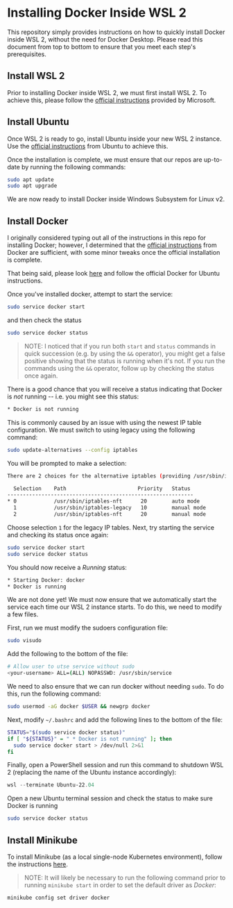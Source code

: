 # Installing Docker Inside WSL 2

This repository simply provides instructions on how to quickly install Docker inside WSL 2, without the need for Docker Desktop. Please read this document from top to bottom to ensure that you meet each step's prerequisites.

## Install WSL 2

Prior to installing Docker inside WSL 2, we must first install WSL 2. To achieve this, please follow the [official instructions](https://docs.microsoft.com/en-us/windows/wsl/install) provided by Microsoft.

## Install Ubuntu

Once WSL 2 is ready to go, install Ubuntu inside your new WSL 2 instance. Use the [official instructions](https://ubuntu.com/tutorials/install-ubuntu-on-wsl2-on-windows-10#1-overview) from Ubuntu to achieve this.

Once the installation is complete, we must ensure that our repos are up-to-date by running the following commands:

```bash
sudo apt update
sudo apt upgrade
```

We are now ready to install Docker inside Windows Subsystem for Linux v2.

## Install Docker

I originally considered typing out all of the instructions in this repo for installing Docker; however, I determined that the [official instructions](https://docs.docker.com/engine/install/ubuntu/#installation-methods) from Docker are sufficient, with some minor tweaks once the official installation is complete.

That being said, please look [here](https://docs.docker.com/engine/install/ubuntu/#installation-methods) and follow the official Docker for Ubuntu instructions.

Once you've installed docker, attempt to start the service:

```bash
sudo service docker start
```

and then check the status

```bash
sudo service docker status
```

> NOTE: I noticed that if you run both `start` and `status` commands in quick succession (e.g. by using the `&&` operator), you might get a false positive showing that the status is running when it's not. If you run the commands using the `&&` operator, follow up by checking the status once again.

There is a good chance that you will receive a status indicating that Docker is _not_ running -- i.e. you might see this status:

```bash
* Docker is not running
```

This is commonly caused by an issue with using the newest IP table configuration. We must switch to using legacy using the following command:

```bash
sudo update-alternatives --config iptables
```

You will be prompted to make a selection:

```bash
There are 2 choices for the alternative iptables (providing /usr/sbin/iptables).

  Selection    Path                       Priority   Status
------------------------------------------------------------
* 0            /usr/sbin/iptables-nft      20        auto mode
  1            /usr/sbin/iptables-legacy   10        manual mode
  2            /usr/sbin/iptables-nft      20        manual mode
```

Choose selection `1` for the legacy IP tables. Next, try starting the service and checking its status once again:

```bash
sudo service docker start
sudo service docker status
```

You should now receive a _Running_ status:

```bash
* Starting Docker: docker                                                            [ OK ]
* Docker is running
```

We are not done yet! We must now ensure that we automatically start the service each time our WSL 2 instance starts. To do this, we need to modify a few files.

First, run we must modify the sudoers configuration file:

```bash
sudo visudo
```

Add the following to the bottom of the file:

```bash
# Allow user to utse service without sudo
<your-username> ALL=(ALL) NOPASSWD: /usr/sbin/service
```

We need to also ensure that we can run docker without needing `sudo`. To do this, run the following command:

```bash
sudo usermod -aG docker $USER && newgrp docker
```

Next, modify `~/.bashrc` and add the following lines to the bottom of the file:

```bash
STATUS="$(sudo service docker status)"
if [ "${STATUS}" = " * Docker is not running" ]; then
  sudo service docker start > /dev/null 2>&1
fi
```

Finally, open a PowerShell session and run this command to shutdown WSL 2 (replacing the name of the Ubuntu instance accordingly):

```powershell
wsl --terminate Ubuntu-22.04
```

Open a new Ubuntu terminal session and check the status to make sure Docker is running

```bash
sudo service docker status
```

## Install Minikube

To install Minikube (as a local single-node Kubernetes environment), follow the instructions [here](https://minikube.sigs.k8s.io/docs/start/).

> NOTE: It will likely be necessary to run the following command prior to running `minikube start` in order to set the default driver as _Docker_:

```bash
minikube config set driver docker
```
